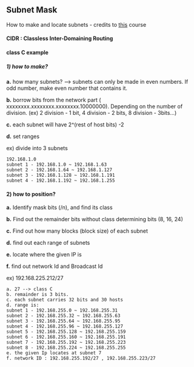 ## Subnet Mask

How to make and locate subnets - credits to [this](https://www.youtube.com/watch?v=Ct4PU6CyvTQ&t=435s) course

#### CIDR : Classless Inter-Domaining Routing

#### class C example

##### 1) how to make?

**a.** how many subnets? --> subnets can only be made in even numbers. If odd number, make even number that contains it.

**b.** borrow bits from the network part ( xxxxxxxx.xxxxxxxx.xxxxxxxx.10000000). Depending on the number of division. (ex) 2 division - 1 bit, 4 division - 2 bits, 8 division - 3bits...)

**c.** each subnet will have 2^(rest of host bits) -2

**d.** set ranges

ex) divide into 3 subnets
```
192.168.1.0
subnet 1 - 192.168.1.0 ~ 192.168.1.63
subnet 2 - 192.168.1.64 ~ 192.168.1.127
subnet 3 - 192.168.1.128 ~ 192.168.1.191
subnet 4 - 192.168.1.192 ~ 192.168.1.255
```

#### 2) how to position?

**a.** Identify mask bits (/n), and find its class

**b.** Find out the remainder bits without class determining bits (8, 16, 24)

**c.** Find out how many blocks (block size) of each subnet

**d.** find out each range of subnets

**e.** locate where the given IP is

**f.** find out network Id and Broadcast Id

ex) 192.168.225.212/27
```
a. 27 --> class C
b. remainder is 3 bits.
c. each subnet carries 32 bits and 30 hosts
d. range is:
subnet 1 - 192.168.255.0 ~ 192.168.255.31
subnet 2 - 192.168.255.32 ~ 192.168.255.63
subnet 3 - 192.168.255.64 ~ 192.168.255.95
subnet 4 - 192.168.255.96 ~ 192.168.255.127
subnet 5 - 192.168.255.128 ~ 192.168.255.159
subnet 6 - 192.168.255.160 ~ 192.168.255.191
subnet 7 - 192.168.255.192 ~ 192.168.255.223
subnet 8 - 192.168.255.224 ~ 192.168.255.255
e. the given Ip locates at subnet 7
f. network ID : 192.168.255.192/27 , 192.168.255.223/27
```
